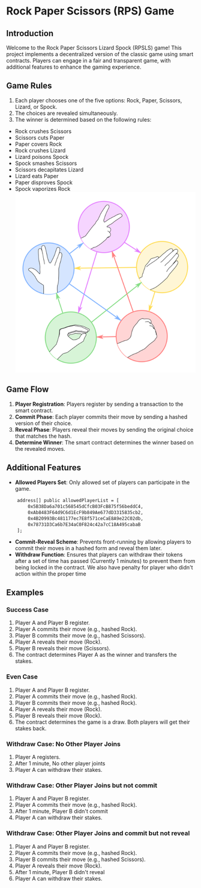 # Rock Paper Scissors (RPS) Game

## Introduction

Welcome to the Rock Paper Scissors Lizard Spock (RPSLS) game! This project implements a decentralized version of the classic game using smart contracts. Players can engage in a fair and transparent game, with additional features to enhance the gaming experience.

## Game Rules

1. Each player chooses one of the five options: Rock, Paper, Scissors, Lizard, or Spock.
2. The choices are revealed simultaneously.
3. The winner is determined based on the following rules:

- Rock crushes Scissors
- Scissors cuts Paper
- Paper covers Rock
- Rock crushes Lizard
- Lizard poisons Spock
- Spock smashes Scissors
- Scissors decapitates Lizard
- Lizard eats Paper
- Paper disproves Spock
- Spock vaporizes Rock
  <!-- Image -->
  ![RPSLS](./statics/RPSLS.png)

## Game Flow

1. **Player Registration**: Players register by sending a transaction to the smart contract.
2. **Commit Phase**: Each player commits their move by sending a hashed version of their choice.
3. **Reveal Phase**: Players reveal their moves by sending the original choice that matches the hash.
4. **Determine Winner**: The smart contract determines the winner based on the revealed moves.

## Additional Features

- **Allowed Players Set**: Only allowed set of players can participate in the game.

```sol
    address[] public allowedPlayerList = [
        0x5B38Da6a701c568545dCfcB03FcB875f56beddC4,
        0xAb8483F64d9C6d1EcF9b849Ae677dD3315835cb2,
        0x4B20993Bc481177ec7E8f571ceCaE8A9e22C02db,
        0x78731D3Ca6b7E34aC0F824c42a7cC18A495cabaB
    ];
```

- **Commit-Reveal Scheme**: Prevents front-running by allowing players to commit their moves in a hashed form and reveal them later.
- **Withdraw Function**: Ensures that players can withdraw their tokens after a set of time has passed (Currently 1 minutes) to prevent them from being locked in the contract. We also have penalty for player who didn't action within the proper time

## Examples

### Success Case

1. Player A and Player B register.
2. Player A commits their move (e.g., hashed Rock).
3. Player B commits their move (e.g., hashed Scissors).
4. Player A reveals their move (Rock).
5. Player B reveals their move (Scissors).
6. The contract determines Player A as the winner and transfers the stakes.

### Even Case

1. Player A and Player B register.
2. Player A commits their move (e.g., hashed Rock).
3. Player B commits their move (e.g., hashed Rock).
4. Player A reveals their move (Rock).
5. Player B reveals their move (Rock).
6. The contract determines the game is a draw. Both players will get their stakes back.

### Withdraw Case: No Other Player Joins

1. Player A registers.
2. After 1 minute, No other player joints
3. Player A can withdraw their stakes.

### Withdraw Case: Other Player Joins but not commit

1. Player A and Player B register.
1. Player A commits their move (e.g., hashed Rock).
1. After 1 minute, Player B didn't commit
1. Player A can withdraw their stakes.

### Withdraw Case: Other Player Joins and commit but not reveal

1. Player A and Player B register.
1. Player A commits their move (e.g., hashed Rock).
1. Player B commits their move (e.g., hashed Scissors).
1. Player A reveals their move (Rock).
1. After 1 minute, Player B didn't reveal
1. Player A can withdraw their stakes.
